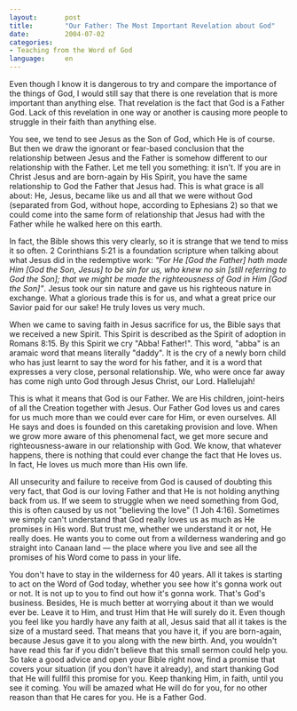 ```yaml
---
layout:       post
title:        "Our Father: The Most Important Revelation about God"
date:         2004-07-02
categories:
- Teaching from the Word of God
language:     en
---
```

Even though I know it is dangerous to try and compare the importance of the things of God, I would still say that there is one revelation that is more important than anything else.  That revelation is the fact that God is a Father God.  Lack of this revelation in one way or another is causing more people to struggle in their faith than anything else.

You see, we tend to see Jesus as the Son of God, which He is of course.  But then we draw the ignorant or fear-based conclusion that the relationship between Jesus and the Father is somehow different to our relationship with the Father.  Let me tell you something: it isn\'t.  If you are in Christ Jesus and are born-again by His Spirit, you have the same relationship to God the Father that Jesus had.  This is what grace is all about: He, Jesus, became like us and all that we were without God (separated from God, without hope, according to Ephesians 2) so that we could come into the same form of relationship that Jesus had with the Father while he walked here on this earth.

In fact, the Bible shows this very clearly, so it is strange that we tend to miss it so often.  2 Corinthians 5:21 is a foundation scripture when talking about what Jesus did in the redemptive work: <em>"For He [God the Father] hath made Him [God the Son, Jesus] to be sin for us, who knew no sin [still referring to God the Son]; that we might be made the righteousness of God in Him [God the Son]"</em>.  Jesus took our sin nature and gave us his righteous nature in exchange.  What a glorious trade this is for us, and what a great price our Savior paid for our sake!  He truly loves us very much.

When we came to saving faith in Jesus sacrifice for us, the Bible says that we received a new Spirit.  This Spirit is described as the Spirit of adoption in Romans 8:15.  By this Spirit we cry "Abba!  Father!".  This word, "abba" is an aramaic word that means literally "daddy".  It is the cry of a newly born child who has just learnt to say the word for his father, and it is a word that expresses a very close, personal relationship.  We, who were once far away has come nigh unto God through Jesus Christ, our Lord.  Hallelujah!

This is what it means that God is our Father.  We are His children, joint-heirs of all the Creation together with Jesus.  Our Father God loves us and cares for us much more than we could ever care for Him, or even ourselves.  All He says and does is founded on this caretaking provision and love.  When we grow more aware of this phenomenal fact, we get more secure and righteousness-aware in our relationship with God.  We know, that whatever happens, there is nothing that could ever change the fact that He loves us.  In fact, He loves us much more than His own life.

All unsecurity and failure to receive from God is caused of doubting this very fact, that God is our loving Father and that He is not holding anything back from us.  If we seem to struggle when we need something from God, this is often caused by us not "believing the love" (1 Joh 4:16).  Sometimes we simply can\'t understand that God really loves us as much as He promises in His word.  But trust me, whether we understand it or not, He really does.  He wants you to come out from a wilderness wandering and go straight into Canaan land &mdash; the place where you live and see all the promises of his Word come to pass in your life.

You don\'t have to stay in the wilderness for 40 years.  All it takes is starting to act on the Word of God today, whether you see how it\'s gonna work out or not.  It is not up to you to find out how it\'s gonna work.  That\'s God\'s business. Besides, He is much better at worrying about it than we would ever be.  Leave it to Him, and trust Him that He will surely do it.  Even though you feel like you hardly have any faith at all, Jesus said that all it takes is the size of a mustard seed.  That means that you have it, if you are born-again, because Jesus gave it to you along with the new birth.  And, you wouldn\'t have read this far if you didn\'t believe that this small sermon could help you.  So take a good advice and open your Bible right now, find a promise that covers your situation (if you don\'t have it already), and start thanking God that He will fullfil this promise for you.  Keep thanking Him, in faith, until you see it coming.  You will be amazed what He will do for you, for no other reason than that He cares for you.  He is a Father God.
